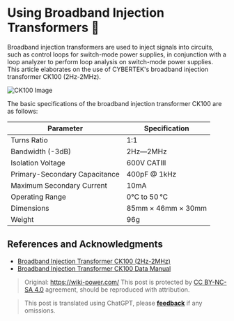 # Using Broadband Injection Transformers 🚧

Broadband injection transformers are used to inject signals into circuits, such as control loops for switch-mode power supplies, in conjunction with a loop analyzer to perform loop analysis on switch-mode power supplies. This article elaborates on the use of CYBERTEK's broadband injection transformer CK100 (2Hz-2MHz).

![CK100 Image](https://img.wiki-power.com/d/wiki-media/img/20220513092658.png)

The basic specifications of the broadband injection transformer CK100 are as follows:

| Parameter         | Specification       |
| ----------------- | ------------------- |
| Turns Ratio       | 1:1                 |
| Bandwidth (-3dB)  | 2Hz—2MHz            |
| Isolation Voltage | 600V CATIII         |
| Primary-Secondary Capacitance | 400pF @ 1kHz |
| Maximum Secondary Current | 10mA          |
| Operating Range   | 0°C to 50 °C        |
| Dimensions        | 85mm × 46mm × 30mm  |
| Weight            | 96g                 |

## References and Acknowledgments

- [Broadband Injection Transformer CK100 (2Hz-2MHz)](http://cybertek.cn/info/331)
- [Broadband Injection Transformer CK100 Data Manual](http://cybertek.cn/upload/files/2020/06/09/1591691726SUGP.pdf)

> Original: <https://wiki-power.com/>
> This post is protected by [CC BY-NC-SA 4.0](https://creativecommons.org/licenses/by/4.0/deed.en) agreement, should be reproduced with attribution.

> This post is translated using ChatGPT, please [**feedback**](https://github.com/linyuxuanlin/Wiki_MkDocs/issues/new) if any omissions.